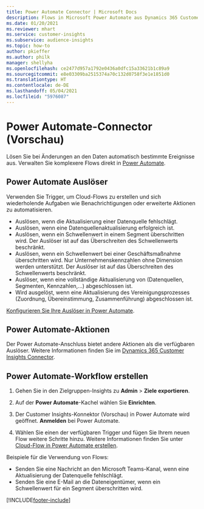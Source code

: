 ```yaml
---
title: Power Automate Connector | Microsoft Docs
description: Flows in Microsoft Power Automate aus Dynamics 365 Customer Insights erstellen.
ms.date: 01/20/2021
ms.reviewer: mhart
ms.service: customer-insights
ms.subservice: audience-insights
ms.topic: how-to
author: pkieffer
ms.author: philk
manager: shellyha
ms.openlocfilehash: ce2477d957a1792e0436a0dfc15a33621b1c89a9
ms.sourcegitcommit: e8e03309ba2515374a70c132d0758f3e1e1851d0
ms.translationtype: HT
ms.contentlocale: de-DE
ms.lasthandoff: 05/04/2021
ms.locfileid: "5976087"
---
```

# <a name="power-automate-connector-preview"></a>Power Automate-Connector (Vorschau)

Lösen Sie bei Änderungen an den Daten automatisch bestimmte Ereignisse aus. Verwalten Sie komplexere Flows direkt in [Power Automate](https://flow.microsoft.com/).

## <a name="power-automate-triggers"></a>Power Automate Auslöser

Verwenden Sie Trigger, um Cloud-Flows zu erstellen und sich wiederholende Aufgaben wie Benachrichtigungen oder erweiterte Aktionen zu automatisieren. 

- Auslösen, wenn die Aktualisierung einer Datenquelle fehlschlägt. 
- Auslösen, wenn eine Datenquellenaktualisierung erfolgreich ist.
- Auslösen, wenn ein Schwellenwert in einem Segment überschritten wird. Der Auslöser ist auf das Überschreiten des Schwellenwerts beschränkt.
- Auslösen, wenn ein Schwellenwert bei einer Geschäftsmaßnahme überschritten wird. Nur Unternehmenskennzahlen ohne Dimension werden unterstützt. Der Auslöser ist auf das Überschreiten des Schwellenwerts beschränkt.
- Auslöser, wenn eine vollständige Aktualisierung von (Datenquellen, Segmenten, Kennzahlen,...) abgeschlossen ist.
- Wird ausgelöst, wenn eine Aktualisierung des Vereinigungsprozesses (Zuordnung, Übereinstimmung, Zusammenführung) abgeschlossen ist.

[Konfigurieren Sie Ihre Auslöser in Power Automate](https://flow.microsoft.com/connectors/shared_customerinsights/dynamics-365-customer-insights-connector/).

## <a name="power-automate-actions"></a>Power Automate-Aktionen
Der Power Automate-Anschluss bietet andere Aktionen als die verfügbaren Auslöser. Weitere Informationen finden Sie im [Dynamics 365 Customer Insights Connector](/connectors/customerinsights/).

## <a name="create-a-power-automate-flow"></a>Power Automate-Workflow erstellen

1. Gehen Sie in den Zielgruppen-Insights zu **Admin** > **Ziele exportieren**.

1. Auf der **Power Automate**-Kachel wählen Sie **Einrichten**.

1. Der Customer Insights-Konnektor (Vorschau) in Power Automate wird geöffnet. **Anmelden** bei Power Automate.

1. Wählen Sie einen der verfügbaren Trigger und fügen Sie Ihrem neuen Flow weitere Schritte hinzu. Weitere Informationen finden Sie unter [Cloud-Flow in Power Automate erstellen](/power-automate/get-started-logic-flow).

Beispiele für die Verwendung von Flows: 
- Senden Sie eine Nachricht an den Microsoft Teams-Kanal, wenn eine Aktualisierung der Datenquelle fehlschlägt. 
- Senden Sie eine E-Mail an die Dateneigentümer, wenn ein Schwellenwert für ein Segment überschritten wird.



[!INCLUDE[footer-include](../includes/footer-banner.md)]
